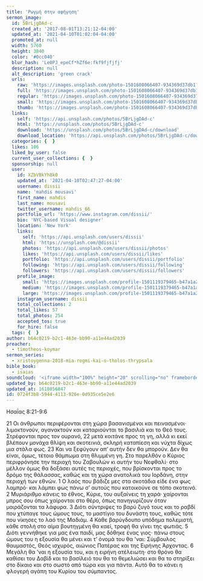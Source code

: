 ```yaml
---
title: 'Ρωγμή στην αφήγηση'
sermon_image:
  id: 5BrLjgDAd-c
  created_at: '2017-08-01T13:21:12-04:00'
  updated_at: '2021-04-10T01:02:04-04:00'
  promoted_at: null
  width: 5760
  height: 3840
  color: '#0cc040'
  blur_hash: 'Le0PJ_epeCf*hZf6e:fkf9fjfjfj'
  description: null
  alt_description: 'green crack'
  urls:
    raw: 'https://images.unsplash.com/photo-1501608066407-934369d37db1?ixid=MnwxNjM3NDl8MHwxfHNlYXJjaHwzfHxjcmFja3xlbnwwfHx8fDE2MTgwNTY3ODQ&ixlib=rb-1.2.1'
    full: 'https://images.unsplash.com/photo-1501608066407-934369d37db1?crop=entropy&cs=srgb&fm=jpg&ixid=MnwxNjM3NDl8MHwxfHNlYXJjaHwzfHxjcmFja3xlbnwwfHx8fDE2MTgwNTY3ODQ&ixlib=rb-1.2.1&q=85'
    regular: 'https://images.unsplash.com/photo-1501608066407-934369d37db1?crop=entropy&cs=tinysrgb&fit=max&fm=jpg&ixid=MnwxNjM3NDl8MHwxfHNlYXJjaHwzfHxjcmFja3xlbnwwfHx8fDE2MTgwNTY3ODQ&ixlib=rb-1.2.1&q=80&w=1080'
    small: 'https://images.unsplash.com/photo-1501608066407-934369d37db1?crop=entropy&cs=tinysrgb&fit=max&fm=jpg&ixid=MnwxNjM3NDl8MHwxfHNlYXJjaHwzfHxjcmFja3xlbnwwfHx8fDE2MTgwNTY3ODQ&ixlib=rb-1.2.1&q=80&w=400'
    thumb: 'https://images.unsplash.com/photo-1501608066407-934369d37db1?crop=entropy&cs=tinysrgb&fit=max&fm=jpg&ixid=MnwxNjM3NDl8MHwxfHNlYXJjaHwzfHxjcmFja3xlbnwwfHx8fDE2MTgwNTY3ODQ&ixlib=rb-1.2.1&q=80&w=200'
  links:
    self: 'https://api.unsplash.com/photos/5BrLjgDAd-c'
    html: 'https://unsplash.com/photos/5BrLjgDAd-c'
    download: 'https://unsplash.com/photos/5BrLjgDAd-c/download'
    download_location: 'https://api.unsplash.com/photos/5BrLjgDAd-c/download?ixid=MnwxNjM3NDl8MHwxfHNlYXJjaHwzfHxjcmFja3xlbnwwfHx8fDE2MTgwNTY3ODQ'
  categories: {  }
  likes: 106
  liked_by_user: false
  current_user_collections: {  }
  sponsorship: null
  user:
    id: XZbVBkYh8k0
    updated_at: '2021-04-10T02:47:27-04:00'
    username: dissii
    name: 'mahdis mousavi'
    first_name: mahdis
    last_name: mousavi
    twitter_username: mahdis_66
    portfolio_url: 'https://www.instagram.com/dissii/'
    bio: 'NYC-based Visual designer'
    location: 'New York'
    links:
      self: 'https://api.unsplash.com/users/dissii'
      html: 'https://unsplash.com/@dissii'
      photos: 'https://api.unsplash.com/users/dissii/photos'
      likes: 'https://api.unsplash.com/users/dissii/likes'
      portfolio: 'https://api.unsplash.com/users/dissii/portfolio'
      following: 'https://api.unsplash.com/users/dissii/following'
      followers: 'https://api.unsplash.com/users/dissii/followers'
    profile_image:
      small: 'https://images.unsplash.com/profile-1501119379465-b47a1a271ac7?ixlib=rb-1.2.1&q=80&fm=jpg&crop=faces&cs=tinysrgb&fit=crop&h=32&w=32'
      medium: 'https://images.unsplash.com/profile-1501119379465-b47a1a271ac7?ixlib=rb-1.2.1&q=80&fm=jpg&crop=faces&cs=tinysrgb&fit=crop&h=64&w=64'
      large: 'https://images.unsplash.com/profile-1501119379465-b47a1a271ac7?ixlib=rb-1.2.1&q=80&fm=jpg&crop=faces&cs=tinysrgb&fit=crop&h=128&w=128'
    instagram_username: dissii
    total_collections: 2
    total_likes: 57
    total_photos: 254
    accepted_tos: true
    for_hire: false
  tags: {  }
author: b64c0219-b2c1-463e-bb90-a11e44ad2039
preacher:
  - timotheos-koymar
sermon_series:
  - xristoygenna-2018-mia-rogmi-kai-o-tholos-thrypsala
bible_book:
  - isaias
soundcloud: '<iframe width="100%" height="20" scrolling="no" frameborder="no" allow="autoplay" src="https://w.soundcloud.com/player/?url=https%3A//api.soundcloud.com/tracks/704095423%3Fsecret_token%3Ds-4jsyY&color=%23ff5500&inverse=false&auto_play=false&show_user=true"></iframe>'
updated_by: b64c0219-b2c1-463e-bb90-a11e44ad2039
updated_at: 1618056847
id: 0724f3b8-5944-4113-926e-0d935ce5e2e6
---
```

Ησαΐας 8:21-9:6

21 Οι άνθρωποι περιφέρονται στη χώρα βασανισμένοι και πεινασμένοι· λιμοκτονούν, αγανακτούν και καταριούνται το βασιλιά και το Θεό τους. Στρέφονται προς τον ουρανό, 22 μετά κοιτάνε προς τη γη, αλλά κι εκεί βλέπουν μονάχα θλίψη και σκοτεινιά, σκληρή καταπίεση και νύχτα δίχως μια στάλα φως. 23 Και να ξεφύγουν απ’ αυτήν δεν θα μπορούν. Δεν θα είναι, όμως, τέτoιo θάμπωμα στη θλιμμένη γη. Στο παρελθόν ο Κύριος περιφρόνησε την περιοχή του Ζαβουλών κι αυτήν του Νεφθαλί· στο μέλλον όμως θα δοξάσει αυτές τις περιοχές, που βρίσκονται προς το δρόμο της θάλασσας, καθώς και τη χώρα ανατολικά του Ιορδάνη, στην περιοχή των εθνών.
1 Ο λαός που βάδιζε μες στα σκοτάδια είδε ένα φως λαμπρό· και λάμπει φως πάνω σ’ αυτούς που κατοικούνε σε τόπο σκοτεινό. 2 Μυριάριθμο κάνεις το έθνος, Κύριε, του αυξαίνεις τη χαρά· χαίρονται μπρος σου όπως χαίρονται στο θέρο, όπως πανηγυρίζουν όταν μοιράζονται τα λάφυρα. 3 Διότι σύντριψες το βαρύ ζυγό τους και το ραβδί που χτύπαγε τους ώμους τους, το μαστίγιο του δυνάστη τους, καθώς τότε που νίκησες το λαό της Μαδιάμ. 4 Κάθε βαρύγδουπο υπόδημα πολεμιστή, κάθε στολή στο αίμα βουτηγμένη θα καεί, τροφή θα γίνει της φωτιάς.
5 Διότι γεννήθηκε για μας ένα παιδί, μας δόθηκε ένας γιος· πάνω στους ώμους του η εξουσία θα μένει και τ’ όνομά του θα ’ναι: Σύμβουλος θαυμαστός, Θεός ισχυρός, αιώνιος Πατέρας και της Ειρήνης Άρχοντας. 6 Μεγάλη θα ’ναι η εξουσία του, και η ειρήνη ατέλειωτη· στο θρόνο θα καθίσει του Δαβίδ και το βασίλειό του θα το θεμελιώσει και θα το στηρίξει στο δίκαιο και στο σωστό από τώρα και για πάντα. Αυτό θα το κάνει η φλογερή αγάπη του Κυρίου του σύμπαντος.